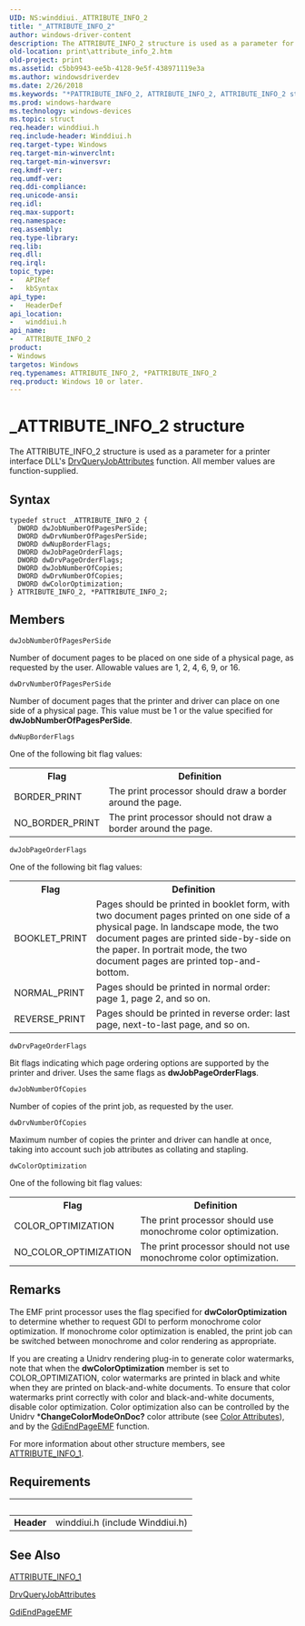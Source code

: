 ```yaml
---
UID: NS:winddiui._ATTRIBUTE_INFO_2
title: "_ATTRIBUTE_INFO_2"
author: windows-driver-content
description: The ATTRIBUTE_INFO_2 structure is used as a parameter for a printer interface DLL's DrvQueryJobAttributes function. All member values are function-supplied.
old-location: print\attribute_info_2.htm
old-project: print
ms.assetid: c5bb9943-ee5b-4128-9e5f-438971119e3a
ms.author: windowsdriverdev
ms.date: 2/26/2018
ms.keywords: "*PATTRIBUTE_INFO_2, ATTRIBUTE_INFO_2, ATTRIBUTE_INFO_2 structure [Print Devices], PATTRIBUTE_INFO_2, PATTRIBUTE_INFO_2 structure pointer [Print Devices], _ATTRIBUTE_INFO_2, print.attribute_info_2, print_interface-graphics_681158ae-a9ad-40f6-a3de-c82cda7156e0.xml, winddiui/ATTRIBUTE_INFO_2, winddiui/PATTRIBUTE_INFO_2"
ms.prod: windows-hardware
ms.technology: windows-devices
ms.topic: struct
req.header: winddiui.h
req.include-header: Winddiui.h
req.target-type: Windows
req.target-min-winverclnt: 
req.target-min-winversvr: 
req.kmdf-ver: 
req.umdf-ver: 
req.ddi-compliance: 
req.unicode-ansi: 
req.idl: 
req.max-support: 
req.namespace: 
req.assembly: 
req.type-library: 
req.lib: 
req.dll: 
req.irql: 
topic_type:
-	APIRef
-	kbSyntax
api_type:
-	HeaderDef
api_location:
-	winddiui.h
api_name:
-	ATTRIBUTE_INFO_2
product:
- Windows
targetos: Windows
req.typenames: ATTRIBUTE_INFO_2, *PATTRIBUTE_INFO_2
req.product: Windows 10 or later.
---
```


# _ATTRIBUTE_INFO_2 structure
The ATTRIBUTE_INFO_2 structure is used as a parameter for a printer interface DLL's <a href="https://msdn.microsoft.com/library/windows/hardware/ff548581">DrvQueryJobAttributes</a> function. All member values are function-supplied.

## Syntax
```
typedef struct _ATTRIBUTE_INFO_2 {
  DWORD dwJobNumberOfPagesPerSide;
  DWORD dwDrvNumberOfPagesPerSide;
  DWORD dwNupBorderFlags;
  DWORD dwJobPageOrderFlags;
  DWORD dwDrvPageOrderFlags;
  DWORD dwJobNumberOfCopies;
  DWORD dwDrvNumberOfCopies;
  DWORD dwColorOptimization;
} ATTRIBUTE_INFO_2, *PATTRIBUTE_INFO_2;
```

## Members


`dwJobNumberOfPagesPerSide`

Number of document pages to be placed on one side of a physical page, as requested by the user. Allowable values are 1, 2, 4, 6, 9, or 16.

`dwDrvNumberOfPagesPerSide`

Number of document pages that the printer and driver can place on one side of a physical page. This value must be 1 or the value specified for <b>dwJobNumberOfPagesPerSide</b>.

`dwNupBorderFlags`

One of the following bit flag values:

<table>
<tr>
<th>Flag</th>
<th>Definition</th>
</tr>
<tr>
<td>
BORDER_PRINT

</td>
<td>
The print processor should draw a border around the page.

</td>
</tr>
<tr>
<td>
NO_BORDER_PRINT

</td>
<td>
The print processor should not draw a border around the page.

</td>
</tr>
</table>

`dwJobPageOrderFlags`

One of the following bit flag values:

<table>
<tr>
<th>Flag</th>
<th>Definition</th>
</tr>
<tr>
<td>
BOOKLET_PRINT

</td>
<td>
Pages should be printed in booklet form, with two document pages printed on one side of a physical page. In landscape mode, the two document pages are printed side-by-side on the paper. In portrait mode, the two document pages are printed top-and-bottom.

</td>
</tr>
<tr>
<td>
NORMAL_PRINT

</td>
<td>
Pages should be printed in normal order: page 1, page 2, and so on.

</td>
</tr>
<tr>
<td>
REVERSE_PRINT

</td>
<td>
Pages should be printed in reverse order: last page, next-to-last page, and so on.

</td>
</tr>
</table>

`dwDrvPageOrderFlags`

Bit flags indicating which page ordering options are supported by the printer and driver. Uses the same flags as <b>dwJobPageOrderFlags</b>.

`dwJobNumberOfCopies`

Number of copies of the print job, as requested by the user.

`dwDrvNumberOfCopies`

Maximum number of copies the printer and driver can handle at once, taking into account such job attributes as collating and stapling.

`dwColorOptimization`

One of the following bit flag values:

<table>
<tr>
<th>Flag</th>
<th>Definition</th>
</tr>
<tr>
<td>
COLOR_OPTIMIZATION

</td>
<td>
The print processor should use monochrome color optimization.

</td>
</tr>
<tr>
<td>
NO_COLOR_OPTIMIZATION

</td>
<td>
The print processor should not use monochrome color optimization.

</td>
</tr>
</table>

## Remarks
The EMF print processor uses the flag specified for <b>dwColorOptimization</b> to determine whether to request GDI to perform monochrome color optimization. If monochrome color optimization is enabled, the print job can be switched between monochrome and color rendering as appropriate.

If you are creating a Unidrv rendering plug-in to generate color watermarks, note that when the <b>dwColorOptimization</b> member is set to COLOR_OPTIMIZATION, color watermarks are printed in black and white when they are printed on black-and-white documents. To ensure that color watermarks print correctly with color and black-and-white documents, disable color optimization. Color optimization also can be controlled by the Unidrv *<b>ChangeColorModeOnDoc?</b> color attribute (see <a href="https://msdn.microsoft.com/c8de0186-9cf5-43e5-81e7-33351a34c13c">Color Attributes</a>), and by the <a href="https://msdn.microsoft.com/library/windows/hardware/ff549468">GdiEndPageEMF</a> function. 

For more information about other structure members, see <a href="https://msdn.microsoft.com/library/windows/hardware/ff545090">ATTRIBUTE_INFO_1</a>.

## Requirements
| &nbsp; | &nbsp; |
| ---- |:---- |
| **Header** | winddiui.h (include Winddiui.h) |

## See Also

<a href="https://msdn.microsoft.com/library/windows/hardware/ff545090">ATTRIBUTE_INFO_1</a>



<a href="https://msdn.microsoft.com/library/windows/hardware/ff548581">DrvQueryJobAttributes</a>



<a href="https://msdn.microsoft.com/library/windows/hardware/ff549468">GdiEndPageEMF</a>